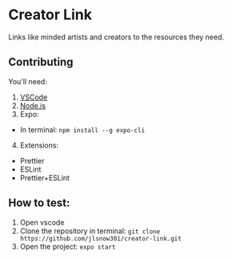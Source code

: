 # Creator Link
Links like minded artists and creators to the resources they need.

## Contributing
You'll need:
1. [VSCode](https://code.visualstudio.com/Download)
2. [Node.js](https://nodejs.org/en/)
3. Expo:
  * In terminal: ```npm install --g expo-cli```
4. Extensions:
  * Prettier
  * ESLint
  * Prettier+ESLint
  
 ## How to test:
 1. Open vscode
 2. Clone the repository in terminal: ```git clone https://github.com/jlsnow301/creator-link.git```
 2. Open the project: ```expo start```
